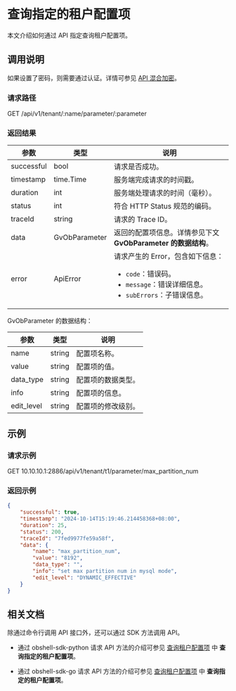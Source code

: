 # 查询指定的租户配置项

本文介绍如何通过 API 指定查询租户配置项。

## 调用说明

如果设置了密码，则需要通过认证。详情可参见 [API 混合加密](../20.api-hybrid-encryption.md)。

### 请求路径

GET /api/v1/tenant/:name/parameter/:parameter

### 返回结果

| 参数 | 类型 | 说明 |
|-------|------|------|
| successful | bool | 请求是否成功。 |
| timestamp | time.Time | 服务端完成请求的时间戳。 |
| duration | int | 服务端处理请求的时间（毫秒）。 |
| status | int | 符合 HTTP Status 规范的编码。 |
| traceId | string | 请求的 Trace ID。 |
| data | GvObParameter | 返回的配置项信息。详情参见下文 **GvObParameter 的数据结构**。 |
| error | ApiError | 请求产生的 Error，包含如下信息：<ul><li><code>code</code>：错误码。</li><li><code>message</code>：错误详细信息。</li><li><code>subErrors</code>：子错误信息。</li></ul> |

GvObParameter 的数据结构：

| 参数 | 类型 | 说明 |
|------|------|------|
| name | string | 配置项名称。 |
| value | string | 配置项的值。 |
| data_type | string | 配置项的数据类型。 |
| info | string | 配置项的信息。 |
| edit_level | string | 配置项的修改级别。 |

## 示例

### 请求示例

GET 10.10.10.1:2886/api/v1/tenant/t1/parameter/max_partition_num

### 返回示例

```json
{
    "successful": true,
    "timestamp": "2024-10-14T15:19:46.214458368+08:00",
    "duration": 25,
    "status": 200,
    "traceId": "7fed9977fe59a58f",
    "data": {
        "name": "max_partition_num",
        "value": "8192",
        "data_type": "",
        "info": "set max partition num in mysql mode",
        "edit_level": "DYNAMIC_EFFECTIVE"
    }
}
```

## 相关文档

除通过命令行调用 API 接口外，还可以通过 SDK 方法调用 API。

* 通过 obshell-sdk-python 请求 API 方法的介绍可参见 [查询租户配置项](../../500.obshell-sdk-reference/100.python/500.tenant-management/1700.query-tenant-configuration-items-of-python.md) 中 **查询指定的租户配置项**。

* 通过 obshell-sdk-go 请求 API 方法的介绍可参见 [查询租户配置项](../../500.obshell-sdk-reference/200.go/500.tenant-management/1700.query-tenant-configuration-items-of-go.md) 中 **查询指定的租户配置项**。
